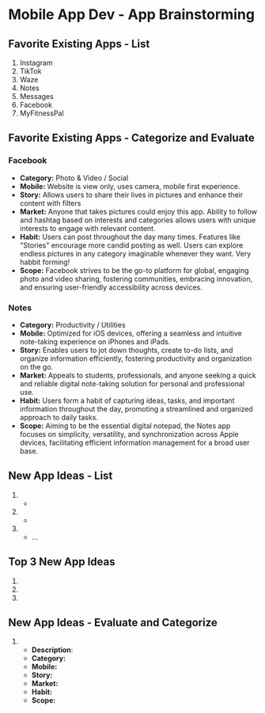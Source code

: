 Mobile App Dev - App Brainstorming
===

## Favorite Existing Apps - List
1. Instagram
1. TikTok
1. Waze
1. Notes
1. Messages
1. Facebook 
1. MyFitnessPal

## Favorite Existing Apps - Categorize and Evaluate
### Facebook 
   - **Category:** Photo & Video / Social 
   - **Mobile:** Website is view only, uses camera, mobile first experience.
   - **Story:** Allows users to share their lives in pictures and enhance their content with filters
   - **Market:** Anyone that takes pictures could enjoy this app. Ability to follow and hashtag based on interests and categories allows users with unique interests to engage with relevant content.
   - **Habit:** Users can post throughout the day many times. Features like "Stories" encourage more candid posting as well. Users can explore endless pictures in any category imaginable whenever they want. Very habbit forming!
   - **Scope:** Facebook strives to be the go-to platform for global, engaging photo and video sharing, fostering communities, embracing innovation, and ensuring user-friendly accessibility across devices.
### Notes
   - **Category:** Productivity / Utilities
   - **Mobile:** Optimized for iOS devices, offering a seamless and intuitive note-taking experience on iPhones and iPads.
   - **Story:** Enables users to jot down thoughts, create to-do lists, and organize information efficiently, fostering productivity and organization on the go.
   - **Market:** Appeals to students, professionals, and anyone seeking a quick and reliable digital note-taking solution for personal and professional use.
   - **Habit:** Users form a habit of capturing ideas, tasks, and important information throughout the day, promoting a streamlined and organized approach to daily tasks.
   - **Scope:** Aiming to be the essential digital notepad, the Notes app focuses on simplicity, versatility, and synchronization across Apple devices, facilitating efficient information management for a broad user base.

## New App Ideas - List
1.
   - 
2. 
   -
3.
   - ...

## Top 3 New App Ideas
1. 
2. 
3. 

## New App Ideas - Evaluate and Categorize
1. 
   - **Description**: 
   - **Category:** 
   - **Mobile:** 
   - **Story:** 
   - **Market:** 
   - **Habit:** 
   - **Scope:** 
